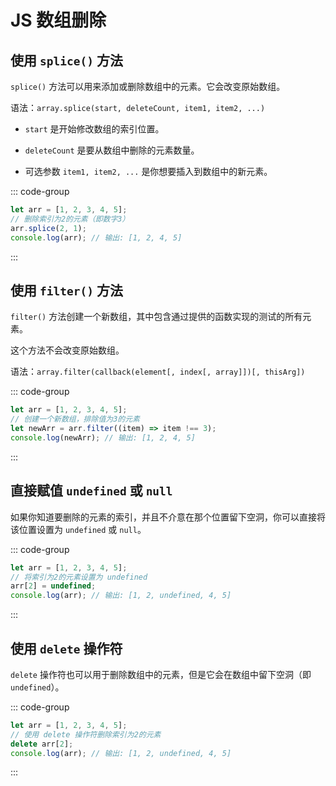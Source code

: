 # JS 数组删除

<article-info/>

## 使用 `splice()` 方法

`splice()` 方法可以用来添加或删除数组中的元素。它会改变原始数组。

语法：`array.splice(start, deleteCount, item1, item2, ...)`

- `start` 是开始修改数组的索引位置。

- `deleteCount` 是要从数组中删除的元素数量。

- 可选参数 `item1, item2, ...` 是你想要插入到数组中的新元素。

::: code-group

```js
let arr = [1, 2, 3, 4, 5];
// 删除索引为2的元素（即数字3）
arr.splice(2, 1);
console.log(arr); // 输出: [1, 2, 4, 5]
```

:::

## 使用 `filter()` 方法

`filter()` 方法创建一个新数组，其中包含通过提供的函数实现的测试的所有元素。

这个方法不会改变原始数组。

语法：`array.filter(callback(element[, index[, array]])[, thisArg])`

::: code-group

```js
let arr = [1, 2, 3, 4, 5];
// 创建一个新数组，排除值为3的元素
let newArr = arr.filter((item) => item !== 3);
console.log(newArr); // 输出: [1, 2, 4, 5]
```

:::

## 直接赋值 `undefined` 或 `null`

如果你知道要删除的元素的索引，并且不介意在那个位置留下空洞，你可以直接将该位置设置为 `undefined` 或 `null`。

::: code-group

```js
let arr = [1, 2, 3, 4, 5];
// 将索引为2的元素设置为 undefined
arr[2] = undefined;
console.log(arr); // 输出: [1, 2, undefined, 4, 5]
```

:::

## 使用 `delete` 操作符

`delete` 操作符也可以用于删除数组中的元素，但是它会在数组中留下空洞（即 `undefined`）。

::: code-group

```js
let arr = [1, 2, 3, 4, 5];
// 使用 delete 操作符删除索引为2的元素
delete arr[2];
console.log(arr); // 输出: [1, 2, undefined, 4, 5]
```

:::
